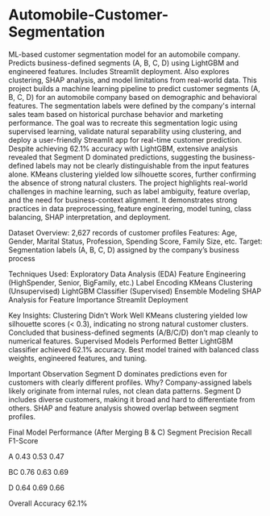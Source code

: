 # Automobile-Customer-Segmentation
ML-based customer segmentation model for an automobile company. Predicts business-defined segments (A, B, C, D) using LightGBM and engineered features. Includes Streamlit deployment. Also explores clustering, SHAP analysis, and model limitations from real-world data.
This project builds a machine learning pipeline to predict customer segments (A, B, C, D) for an automobile company based on demographic and behavioral features. The segmentation labels were defined by the company's internal sales team based on historical purchase behavior and marketing performance.
The goal was to recreate this segmentation logic using supervised learning, validate natural separability using clustering, and deploy a user-friendly Streamlit app for real-time customer prediction.
Despite achieving 62.1% accuracy with LightGBM, extensive analysis revealed that Segment D dominated predictions, suggesting the business-defined labels may not be clearly distinguishable from the input features alone. KMeans clustering yielded low silhouette scores, further confirming the absence of strong natural clusters.
The project highlights real-world challenges in machine learning, such as label ambiguity, feature overlap, and the need for business-context alignment. It demonstrates strong practices in data preprocessing, feature engineering, model tuning, class balancing, SHAP interpretation, and deployment.

Dataset Overview:
2,627 records of customer profiles
Features: Age, Gender, Marital Status, Profession, Spending Score, Family Size, etc.
Target: Segmentation labels (A, B, C, D) assigned by the company’s business process

Techniques Used:
 Exploratory Data Analysis (EDA)
 Feature Engineering (HighSpender, Senior, BigFamily, etc.)
 Label Encoding
 KMeans Clustering (Unsupervised)
 LightGBM Classifier (Supervised)
 Ensemble Modeling
 SHAP Analysis for Feature Importance
 Streamlit Deployment


Key Insights:
Clustering Didn’t Work Well
KMeans clustering yielded low silhouette scores (< 0.3), indicating no strong natural customer clusters.
Concluded that business-defined segments (A/B/C/D) don’t map cleanly to numerical features.
Supervised Models Performed Better
LightGBM classifier achieved 62.1% accuracy.
Best model trained with balanced class weights, engineered features, and tuning.

Important Observation
Segment D dominates predictions even for customers with clearly different profiles.
Why?
Company-assigned labels likely originate from internal rules, not clean data patterns.
Segment D includes diverse customers, making it broad and hard to differentiate from others.
SHAP and feature analysis showed overlap between segment profiles.


Final Model Performance (After Merging B & C)
Segment	Precision	Recall	F1-Score

A	0.43	0.53	0.47

BC	0.76	0.63	0.69

D	0.64	0.69	0.66

Overall Accuracy			62.1%

